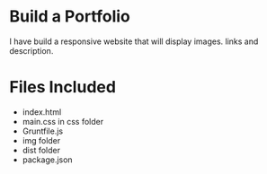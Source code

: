 # Build a Portfolio
I have build a responsive website that will display images. links and description.

# Files Included

* index.html
* main.css in css folder
* Gruntfile.js
* img folder
* dist folder
* package.json
